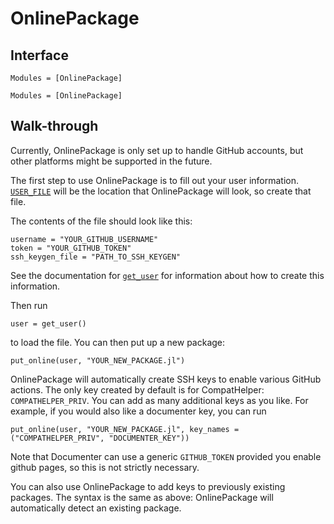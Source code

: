 # OnlinePackage

## Interface

```@index
Modules = [OnlinePackage]
```

```@autodocs
Modules = [OnlinePackage]
```

## Walk-through

Currently, OnlinePackage is only set up to handle GitHub accounts, but other platforms might
be supported in the future.

The first step to use OnlinePackage is to fill out your user information.
[`USER_FILE`](@ref) will be the location that OnlinePackage will look, so create that file.

The contents of the file should look like this:

```
username = "YOUR_GITHUB_USERNAME"
token = "YOUR_GITHUB_TOKEN"
ssh_keygen_file = "PATH_TO_SSH_KEYGEN"
```

See the documentation for [`get_user`](@ref) for information about how to create this
information.

Then run

```
user = get_user()
```

to load the file. You can then put up a new package:

```
put_online(user, "YOUR_NEW_PACKAGE.jl")
```

OnlinePackage will automatically create SSH keys to enable various GitHub actions. The only
key created by default is for CompatHelper: `COMPATHELPER_PRIV`. You can add as many
additional keys as you like. For example, if you would also like a documenter key, you can
run

```
put_online(user, "YOUR_NEW_PACKAGE.jl", key_names = ("COMPATHELPER_PRIV", "DOCUMENTER_KEY"))
```

Note that Documenter can use a generic `GITHUB_TOKEN` provided you enable github pages, so
this is not strictly necessary.

You can also use OnlinePackage to add keys to previously existing packages. The syntax is
the same as above: OnlinePackage will automatically detect an existing package.
